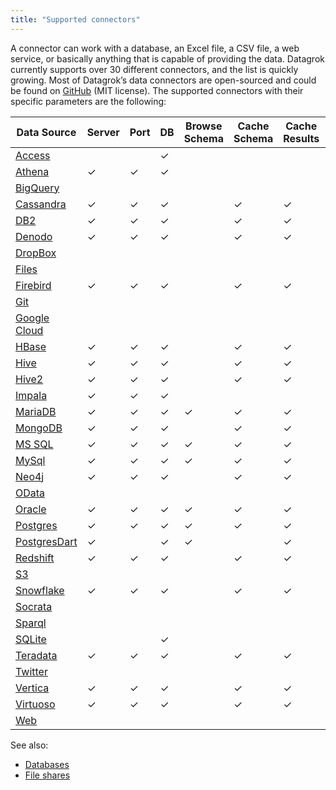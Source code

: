 ```yaml
---
title: "Supported connectors"
---
```


A connector can work with a database, an Excel file, a CSV file, a web service,
or basically anything that is capable of providing the data. Datagrok currently
supports over 30 different connectors, and the list is quickly growing. Most of
Datagrok’s data connectors are open-sourced and could be found on
[GitHub](https://github.com/datagrok-ai/public/tree/master/connectors) (MIT
license). The supported connectors with their specific parameters are the
following:

| Data Source                                         | Server | Port | DB  |Browse Schema | Cache Schema | Cache Results | SSL | Connection String | Login | Password | Other Parameters |
|-----------------------------------------------------|--------|------|-----|--------------|---------------|-----|-------------------|-------|----------|---------------------------------------------------------------------------|-----|
| [Access](../access/connectors/access.md)            |        |      | ✓   |     |              |               |     | ✓                 | ✓     | ✓        |                                                                           |
| [Athena](../access/connectors/athena.md)            | ✓      | ✓    | ✓   |     |              |               |     | ✓                 |       |          | [See the list](../access/connectors/athena.md)                            |
| [BigQuery](../access/connectors/bigquery.md)        |        |      |     |      |             |               |     | ✓                 | ✓     | ✓        | [See the list](../access/connectors/bigquery.md#connection-parameters)    |
| [Cassandra](../access/connectors/cassandra.md)      | ✓      | ✓    | ✓   |     | ✓            | ✓             | ✓   | ✓                 | ✓     | ✓        |                                                                           |
| [DB2](../access/connectors/db2.md)                  | ✓      | ✓    | ✓   |     | ✓            | ✓             | ✓   | ✓                 | ✓     | ✓        |                                                                           |
| [Denodo](../access/connectors/denodo.md)            | ✓      | ✓    | ✓   |     | ✓            | ✓             | ✓   | ✓                 | ✓     | ✓        |                                                                           |
| [DropBox](../access/connectors/dropbox.md)          |        |      |     |     |              |               |     |                   |       | ✓        | [See the list](../access/connectors/dropbox.md#connection-parameters)     |
| [Files](../access/connectors/files.md)              |        |      |     |     |              |               |     |                   | ✓     | ✓        | [See the list](../access/connectors/files.md#connection-parameters)       |
| [Firebird](../access/connectors/firebird.md)        | ✓      | ✓    | ✓   |     | ✓            | ✓             |     | ✓                 | ✓     | ✓        |                                                                           |
| [Git](../access/connectors/git.md)                  |        |      |     |     |              |               |     |                   |       |          | [See the list](../access/connectors/git.md#connection-parameters)         |
| [Google Cloud](../access/connectors/googlecloud.md) |        |      |     |     |              |               |     |                   |       |          | [See the list](../access/connectors/googlecloud.md#connection-parameters) |
| [HBase](../access/connectors/hbase.md)              | ✓      | ✓    | ✓   |     | ✓            | ✓             | ✓   | ✓                 | ✓     | ✓        |                                                                           |
| [Hive](../access/connectors/hive.md)                | ✓      | ✓    | ✓   |     | ✓            | ✓             | ✓   | ✓                 | ✓     | ✓        |                                                                           |
| [Hive2](../access/connectors/hive2.md)              | ✓      | ✓    | ✓   |     | ✓            | ✓             | ✓   | ✓                 | ✓     | ✓        |                                                                           |
| [Impala](../access/connectors/impala.md)            | ✓      | ✓    | ✓   |     |              |               |     | ✓                 | ✓     | ✓        | [See the list](../access/connectors/impala.md#connection-parameters)      |
| [MariaDB](../access/connectors/mariadb.md)          | ✓      | ✓    | ✓   |   ✓     |✓            | ✓             | ✓   | ✓                 | ✓     | ✓        |                                                                           |
| [MongoDB](../access/connectors/mongodb.md)          | ✓      | ✓    | ✓   |     | ✓            | ✓             |     | ✓                 | ✓     | ✓        |                                                                           |
| [MS SQL](../access/connectors/mssql.md)             | ✓      | ✓    | ✓   |  ✓    | ✓            | ✓             | ✓   | ✓                 | ✓     | ✓        |                                                                           |
| [MySql](../access/connectors/mysql.md)              | ✓      | ✓    | ✓   |  ✓    | ✓            | ✓             | ✓   | ✓                 | ✓     | ✓        |                                                                           |
| [Neo4j](../access/connectors/neo4j.md)              | ✓      | ✓    | ✓   |     | ✓            | ✓             | ✓   | ✓                 | ✓     | ✓        |                                                                           |
| [OData](../access/connectors/odata.md)              |        |      |     |     |              |               |     |                   |       |          | [See the list](../access/connectors/odata.md#connection-parameters)       |
| [Oracle](../access/connectors/oracle.md)            | ✓      | ✓    | ✓   |   ✓    |✓            | ✓             | ✓   | ✓                 | ✓     | ✓        |                                                                           |
| [Postgres](../access/connectors/postgres.md)        | ✓      | ✓    | ✓   |  ✓     | ✓            | ✓             | ✓   | ✓                 | ✓     | ✓        |                                                                           |
| [PostgresDart](../access/connectors/postgres.md)      | ✓      |      | ✓   |  ✓    |              | ✓             | ✓   |                   | ✓     | ✓        |                                                                           |
| [Redshift](../access/connectors/redshift.md)        | ✓      | ✓    | ✓   |     | ✓            | ✓             | ✓   | ✓                 | ✓     | ✓        |                                                                           |
| [S3](../access/connectors/s3.md)                    |        |      |     |     |              |               |     |                   |       |          | [See the list](../access/connectors/s3.md#connection-parameters)          |
| [Snowflake](../access/connectors/snowflake.md)      | ✓      | ✓    | ✓   |     | ✓            | ✓             | ✓   | ✓                 | ✓     | ✓        |                                                                           |
| [Socrata](../access/connectors/socrata.md)          |        |      |     |     |              |               |     |                   |       |          | [See the list](../access/connectors/socrata.md#connection-parameters)     |
| [Sparql](../access/connectors/sparql.md)            |        |      |     |     |              |               |     |                   |       |          | [See the list](../access/connectors/sparql.md#connection-parameters)      |
| [SQLite](../access/connectors/sqlite.md)            |        |      | ✓   |     |              |               |     | ✓                 | ✓     | ✓        |                                                                           |
| [Teradata](../access/connectors/teradata.md)        | ✓      | ✓    | ✓   |     | ✓            | ✓             | ✓   | ✓                 | ✓     | ✓        |                                                                           |
| [Twitter](../access/connectors/twitter.md)          |        |      |     |     |              |               |     |                   |       |          | [See the list](../access/connectors/twitter.md#connection-parameters)     |
| [Vertica](../access/connectors/vertica.md)          | ✓      | ✓    | ✓   |      |✓            | ✓             | ✓   | ✓                 | ✓     | ✓        |                                                                           |
| [Virtuoso](../access/connectors/virtuoso.md)        | ✓      | ✓    | ✓   |     | ✓            | ✓             | ✓   | ✓                 | ✓     | ✓        |                                                                           |
| [Web](../access/connectors/web.md)                  |        |      |     |     |              |               |     |                   |       |          | [See the list](../access/connectors/web.md#connection-parameters)         |

See also:

* [Databases](databases.md)
* [File shares](file-shares.md)
